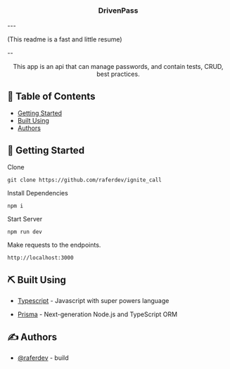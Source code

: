 

<h3 align="center">DrivenPass</h3>
---

(This readme is a fast and little resume)

--
<p align="center"> This app is an api that can manage passwords, and contain tests, CRUD, best practices.
</p>

## 📝 Table of Contents

- [Getting Started](#getting_started)
- [Built Using](#built_using)
- [Authors](#authors)

## 🏁 Getting Started <a name = "getting_started"></a>

Clone

```
git clone https://github.com/raferdev/ignite_call
```

Install Dependencies

```
npm i
```

Start Server

```
npm run dev
```

Make requests to the endpoints.

```
http://localhost:3000
```

## ⛏️ Built Using <a name = "built_using"></a>

- [Typescript](https://developer.mozilla.org/pt-BR/docs/Web/typescript) - Javascript with super powers language

- [Prisma](https://www.prisma.io/) - Next-generation Node.js and TypeScript ORM

## ✍️ Authors <a name = "authors"></a>

- [@raferdev](https://github.com/raferdev) - build
